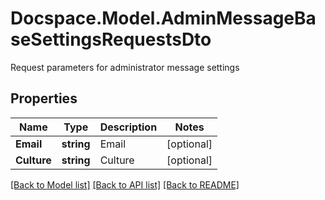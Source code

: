 # Docspace.Model.AdminMessageBaseSettingsRequestsDto
Request parameters for administrator message settings

## Properties

Name | Type | Description | Notes
------------ | ------------- | ------------- | -------------
**Email** | **string** | Email | [optional] 
**Culture** | **string** | Culture | [optional] 

[[Back to Model list]](../README.md#documentation-for-models) [[Back to API list]](../README.md#documentation-for-api-endpoints) [[Back to README]](../README.md)

